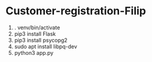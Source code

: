 # Customer-registration-Filip
  1. . venv/bin/activate
  2. pip3 install Flask
  3. pip3 install psycopg2
  4. sudo apt install libpq-dev
  5. python3 app.py
